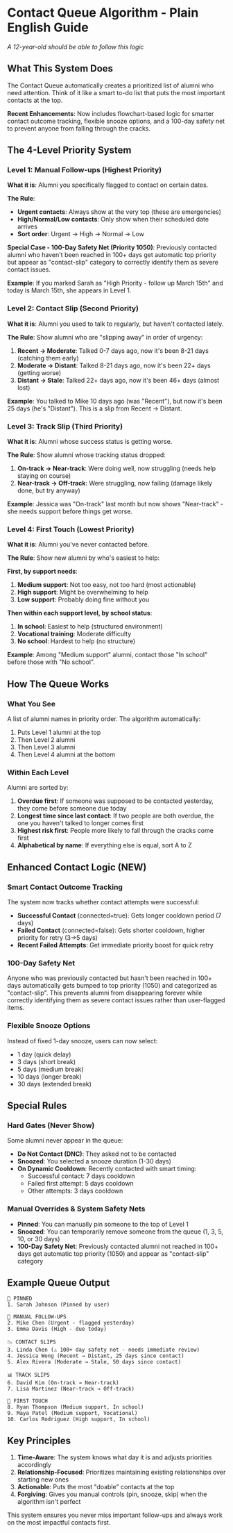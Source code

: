 # Contact Queue Algorithm - Plain English Guide

*A 12-year-old should be able to follow this logic*

## What This System Does
The Contact Queue automatically creates a prioritized list of alumni who need attention. Think of it like a smart to-do list that puts the most important contacts at the top.

**Recent Enhancements**: Now includes flowchart-based logic for smarter contact outcome tracking, flexible snooze options, and a 100-day safety net to prevent anyone from falling through the cracks.

## The 4-Level Priority System

### Level 1: Manual Follow-ups (Highest Priority)
**What it is**: Alumni you specifically flagged to contact on certain dates.

**The Rule**:
- **Urgent contacts**: Always show at the very top (these are emergencies)
- **High/Normal/Low contacts**: Only show when their scheduled date arrives
- **Sort order**: Urgent → High → Normal → Low

**Special Case - 100-Day Safety Net (Priority 1050)**: Previously contacted alumni who haven't been reached in 100+ days get automatic top priority but appear as "contact-slip" category to correctly identify them as severe contact issues.

**Example**: If you marked Sarah as "High Priority - follow up March 15th" and today is March 15th, she appears in Level 1.

### Level 2: Contact Slip (Second Priority) 
**What it is**: Alumni you used to talk to regularly, but haven't contacted lately.

**The Rule**: Show alumni who are "slipping away" in order of urgency:
1. **Recent → Moderate**: Talked 0-7 days ago, now it's been 8-21 days (catching them early)
2. **Moderate → Distant**: Talked 8-21 days ago, now it's been 22+ days (getting worse)  
3. **Distant → Stale**: Talked 22+ days ago, now it's been 46+ days (almost lost)

**Example**: You talked to Mike 10 days ago (was "Recent"), but now it's been 25 days (he's "Distant"). This is a slip from Recent → Distant.

### Level 3: Track Slip (Third Priority)
**What it is**: Alumni whose success status is getting worse.

**The Rule**: Show alumni whose tracking status dropped:
1. **On-track → Near-track**: Were doing well, now struggling (needs help staying on course)
2. **Near-track → Off-track**: Were struggling, now failing (damage likely done, but try anyway)

**Example**: Jessica was "On-track" last month but now shows "Near-track" - she needs support before things get worse.

### Level 4: First Touch (Lowest Priority)
**What it is**: Alumni you've never contacted before.

**The Rule**: Show new alumni by who's easiest to help:

**First, by support needs**:
1. **Medium support**: Not too easy, not too hard (most actionable)
2. **High support**: Might be overwhelming to help
3. **Low support**: Probably doing fine without you

**Then within each support level, by school status**:
1. **In school**: Easiest to help (structured environment)
2. **Vocational training**: Moderate difficulty  
3. **No school**: Hardest to help (no structure)

**Example**: Among "Medium support" alumni, contact those "In school" before those with "No school".

## How The Queue Works

### What You See
A list of alumni names in priority order. The algorithm automatically:
1. Puts Level 1 alumni at the top
2. Then Level 2 alumni  
3. Then Level 3 alumni
4. Then Level 4 alumni at the bottom

### Within Each Level
Alumni are sorted by:
1. **Overdue first**: If someone was supposed to be contacted yesterday, they come before someone due today
2. **Longest time since last contact**: If two people are both overdue, the one you haven't talked to longer comes first
3. **Highest risk first**: People more likely to fall through the cracks come first
4. **Alphabetical by name**: If everything else is equal, sort A to Z

## Enhanced Contact Logic (NEW)

### Smart Contact Outcome Tracking
The system now tracks whether contact attempts were successful:
- **Successful Contact** (connected=true): Gets longer cooldown period (7 days)
- **Failed Contact** (connected=false): Gets shorter cooldown, higher priority for retry (3→5 days)
- **Recent Failed Attempts**: Get immediate priority boost for quick retry

### 100-Day Safety Net
Anyone who was previously contacted but hasn't been reached in 100+ days automatically gets bumped to top priority (1050) and categorized as "contact-slip". This prevents alumni from disappearing forever while correctly identifying them as severe contact issues rather than user-flagged items.

### Flexible Snooze Options
Instead of fixed 1-day snooze, users can now select:
- 1 day (quick delay)
- 3 days (short break)
- 5 days (medium break)  
- 10 days (longer break)
- 30 days (extended break)

## Special Rules

### Hard Gates (Never Show)
Some alumni never appear in the queue:
- **Do Not Contact (DNC)**: They asked not to be contacted
- **Snoozed**: You selected a snooze duration (1-30 days)
- **On Dynamic Cooldown**: Recently contacted with smart timing:
  - Successful contact: 7 days cooldown
  - Failed first attempt: 5 days cooldown  
  - Other attempts: 3 days cooldown

### Manual Overrides & System Safety Nets
- **Pinned**: You can manually pin someone to the top of Level 1
- **Snoozed**: You can temporarily remove someone from the queue (1, 3, 5, 10, or 30 days)
- **100-Day Safety Net**: Previously contacted alumni not reached in 100+ days get automatic top priority (1050) and appear as "contact-slip" category

## Example Queue Output

```
📌 PINNED
1. Sarah Johnson (Pinned by user)

🚨 MANUAL FOLLOW-UPS  
2. Mike Chen (Urgent - flagged yesterday)
3. Emma Davis (High - due today)

📉 CONTACT SLIPS
3. Linda Chen (⚠️ 100+ day safety net - needs immediate review)
4. Jessica Wong (Recent → Distant, 25 days since contact)
5. Alex Rivera (Moderate → Stale, 50 days since contact)

📊 TRACK SLIPS  
6. David Kim (On-track → Near-track)
7. Lisa Martinez (Near-track → Off-track)

👋 FIRST TOUCH
8. Ryan Thompson (Medium support, In school)
9. Maya Patel (Medium support, Vocational)
10. Carlos Rodriguez (High support, In school)
```

## Key Principles

1. **Time-Aware**: The system knows what day it is and adjusts priorities accordingly
2. **Relationship-Focused**: Prioritizes maintaining existing relationships over starting new ones
3. **Actionable**: Puts the most "doable" contacts at the top
4. **Forgiving**: Gives you manual controls (pin, snooze, skip) when the algorithm isn't perfect

This system ensures you never miss important follow-ups and always work on the most impactful contacts first.